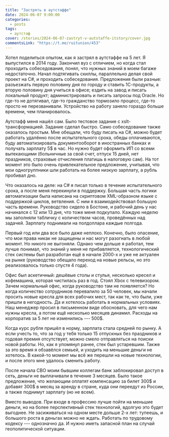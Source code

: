 ```yaml
---
title: "Застрять в аутстаффе"
date: 2024-06-07 9:00:00
categories:
  - posts
tags:
  - аутстаф
cover: /stories/2024-06-07-zastryt-v-autstaffe-itstory/cover.jpg
commentsLink: "https://t.me/ruitunion/453"
---
```


Хотел поделиться опытом, как я застрял в аутстаффе на 5 лет. Я выпустился в 2014
году. Закончил вуз с отличием, но когда стал проходить собеседования, понял, что
нужных знаний в моем багаже недостаточно. Начал подтягивать скиллы, параллельно
делая свой проект на C\#, и проходить собеседования. Предложения были разные:
разъезжать первую половину дня по городу и ставить 1С-продукты, а вторую
половину дня учиться в офисе; ездить на завод и писать локальный продукт;
администрировать и писать запросы под Oracle. Но где-то не дотягивал, где-то
гражданство тормозило процесс, где-то просто не перезванивали. Устройство на
работу заняло гораздо больше времени, чем планировалось.

Аутстафф меня нашёл сам. Было тестовое задание с xslt-трансформацией. Задание
сделал быстро. Само собеседование также оказалось простым. Мне обещали, что буду
писать на C\#, можно будет работать удалённо после испытательного срока, обеды
оплачиваются, буду автоматизировать документооборот в иностранных банках и
получать зарплату 5\$ в час. Но нужно будет оформить ИП со всеми вытекающими
(больничные за свой счет, отпуск 15 дней, нет праздников, страховые отчисления
платишь в налоговую сам). На тот момент это было очень привлекательное
предложение, учитывая, что мои одногруппники шли работать на более низкую
зарплату, а рубль пробивал дно.

Что оказалось на деле: на С\# я писал только в течение испытательного срока, а
после меня перекинули в поддержку. Большая часть логики автоматизации была
написана на скриптовом XML-образном языке с поддержкой циклов, ветвления. С ним
я взаимодействовал большую часть времени. Руководство сидело в Бостоне, и
рабочий день у нас начинался с 12 или 13 дня, что тоже меня подкупало. Каждую
неделю мы заполняли табличку с количеством часов, проведённых над задачей.
Зарплату поднимали на полдоллара каждые полгода.

Первый год или два все было даже неплохо. Конечно, было опасение, что мои права
никак не защищены и нас могут разогнать в любой момент. Но никого не выгоняли.
Однако чем дольше я работал, тем лучше понимал, что знаний у меня не
прибавляется, технологический стек системы был разработан ещё в начале 2000-х и
уже не актуален на рынке (руководство обещало переход на новые рельсы, но это
реализовалось только спустя 4 года).

Офис был аскетичный: дешёвые столы и стулья, несколько кресел и кофемашина,
которая чистилась раз в год. Стоял Xbox с телевизором. Зачем нормальный офис,
когда руководство там не появляется? Но когда количество сотрудников перевалило
за 50 человек, мы начали просить новые кресла для всех рабочих мест, так как те,
что были, уже пришли в негодность. Да и хотелось работать в нормальных условиях.
Наш менеджер просил в письменном виде обосновать, для чего нам нужны кресла, а
потом ещё несколько месяцев динамил. Расходы на корпоратив за 5 лет не
изменились --- 500\$.

Когда курс рубля пришёл в норму, зарплата стала средней по рынку. А если учесть
то, что за год у тебя только 15 отпускных без праздников и годовая премия
отсутствует, можно смело отправляться на поиски новой работы. Но, как я упомянул
ранее, стек был устаревшим. Также за это время я обзавёлся семьей, и уходить на
меньшие деньги не хотелось. В какой-то момент мы всё же перешли на новые
технологии, и после этого мне удалось сменить работу.

После начала СВО моим бывшим коллегам банк заблокировал доступ в сеть, деньги не
выплачивали в течение 3 месяцев. Было такое предложение, что желающим оплатят
компенсацию за билет 300\$ и добавят 300\$ в месяц за аренду в стране, куда они
переедут из России, а также поднимут зарплату (но не всем).

Вместо выводов. При входе в профессию лучше пойти на меньшие деньги, но на более
перспективный стек технологий, вдолгую это будет выгоднее. Не засиживаться на
одном месте дольше 2-х лет: тупеешь, и большого роста в деньгах можно не ждать.
Работать по трудовому кодексу --- однозначно да. И нужно иметь запасной план на
случай геополитической ситуации.
